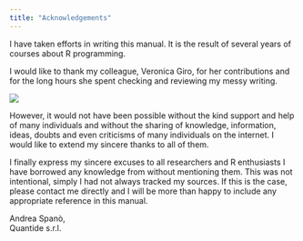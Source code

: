 ```yaml
---
title: "Acknowledgements"
---
```


I have taken efforts in writing this manual. It is the result of several years of courses about R programming. 

I would like to thank my colleague, Veronica Giro, for her contributions and for the long hours she spent checking and reviewing my messy writing.  

![](images/EF5C8766.jpg)

However, it would not have been possible without the kind support and help of many individuals and without the sharing of knowledge, information, ideas, doubts and even criticisms of many individuals on the internet. I would like to extend my sincere thanks to all of them.

I finally express my sincere excuses to all researchers and R enthusiasts I have borrowed any knowledge from without mentioning them. This was not intentional, simply I had not always tracked my sources. If this is the case, please contact me directly and I will be more than happy to include any appropriate reference in this manual.

Andrea Spanò,  
Quantide s.r.l.

